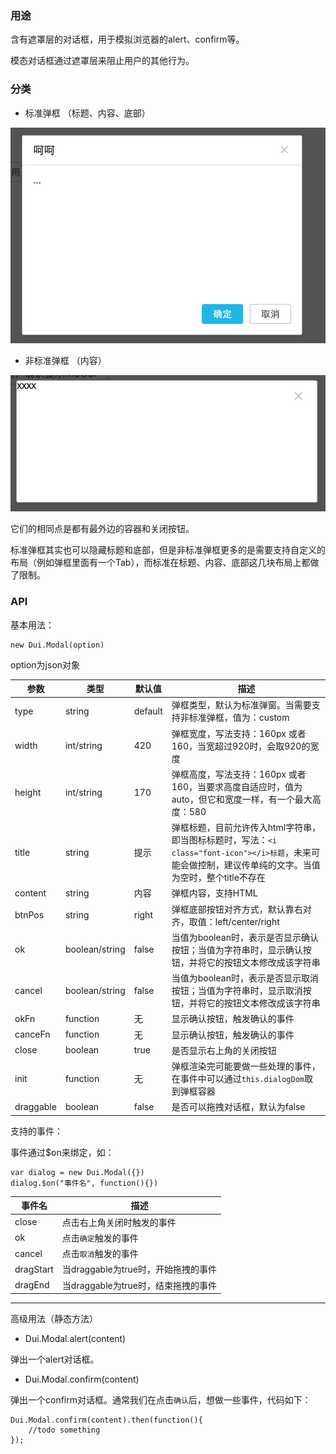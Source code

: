 ### 用途

含有遮罩层的对话框，用于模拟浏览器的alert、confirm等。

模态对话框通过遮罩层来阻止用户的其他行为。

### 分类

- 标准弹框 （标题、内容、底部）

![标准](images/default_popup.png)

- 非标准弹框 （内容）

![非标准](images/custom_popup.png)

它们的相同点是都有最外边的容器和关闭按钮。

标准弹框其实也可以隐藏标题和底部，但是非标准弹框更多的是需要支持自定义的布局（例如弹框里面有一个Tab），而标准在标题、内容、底部这几块布局上都做了限制。

### API

基本用法：

```
new Dui.Modal(option)
```

option为json对象

| 参数        | 类型   |  默认值  |  描述 |
| ------   | --------  | ----  | -------- |
| type | string |   default  | 弹框类型，默认为标准弹窗。当需要支持非标准弹框，值为：custom  |
| width | int/string |   420     |  弹框宽度，写法支持：160px 或者 160，当宽超过920时，会取920的宽度   |
| height | int/string  |   170   |  弹框高度，写法支持：160px 或者 160，当要求高度自适应时，值为auto，但它和宽度一样，有一个最大高度：580 |
| title   | string |  提示  | 弹框标题，目前允许传入html字符串，即当图标标题时，写法：`<i class="font-icon"></i>标题`，未来可能会做控制，建议传单纯的文字。当值为空时，整个title不存在  |
| content | string | 内容 | 弹框内容，支持HTML |
| btnPos | string |   right     |  弹框底部按钮对齐方式，默认靠右对齐，取值：left/center/right  |
| ok | boolean/string |  false  |  当值为boolean时，表示是否显示确认按钮；当值为字符串时，显示确认按钮，并将它的按钮文本修改成该字符串   |
| cancel | boolean/string |  false  |  当值为boolean时，表示是否显示取消按钮；当值为字符串时，显示取消按钮，并将它的按钮文本修改成该字符串  |
| okFn | function |   无      |  显示确认按钮，触发确认的事件   |
| canceFn | function |   无     |  显示确认按钮，触发确认的事件  |
| close | boolean | true |  是否显示右上角的关闭按钮 |
| init | function |   无     |  弹框渲染完可能要做一些处理的事件，在事件中可以通过`this.dialogDom`取到弹框容器   |
| draggable | boolean | false | 是否可以拖拽对话框，默认为false |

支持的事件：

事件通过$on来绑定，如：

```
var dialog = new Dui.Modal({})
dialog.$on("事件名", function(){})
```

| 事件名   |  描述 |
| ------ | -------- |
| close | 点击右上角关闭时触发的事件 |
| ok | 点击`确定`触发的事件 |
| cancel | 点击`取消`触发的事件 |
| dragStart | 当draggable为true时，开始拖拽的事件 |
| dragEnd | 当draggable为true时，结束拖拽的事件 |

------

高级用法（静态方法）

- Dui.Modal.alert(content)

弹出一个alert对话框。

- Dui.Modal.confirm(content)

弹出一个confirm对话框。通常我们在点击`确认`后，想做一些事件，代码如下：

```
Dui.Modal.confirm(content).then(function(){
    //todo something
});
```





